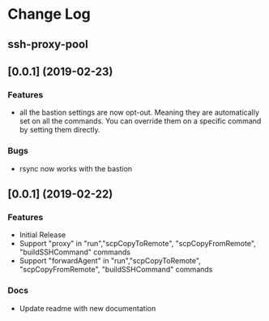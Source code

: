 # Change Log
## ssh-proxy-pool


<a name="0.0.3"></a>
## [0.0.1] (2019-02-23)


### Features

* all the bastion settings are now opt-out. Meaning they are automatically set on all the commands. You can override them on a specific command by setting them directly.

### Bugs

* rsync now works with the bastion

<a name="0.0.1"></a>
## [0.0.1] (2019-02-22)


### Features

* Initial Release
* Support "proxy" in "run","scpCopyToRemote", "scpCopyFromRemote", "buildSSHCommand" commands
* Support "forwardAgent" in "run","scpCopyToRemote", "scpCopyFromRemote", "buildSSHCommand" commands

### Docs

* Update readme with new documentation
